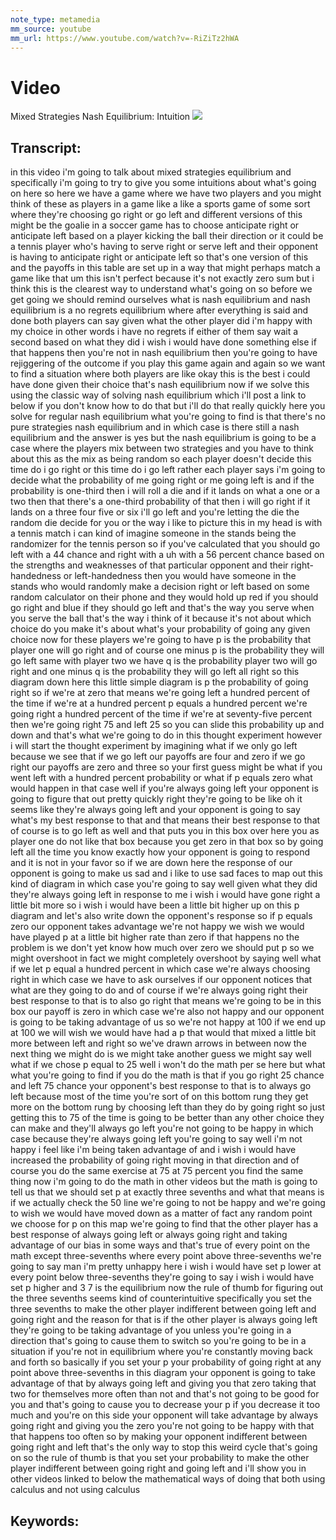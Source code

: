 ```yaml
---
note_type: metamedia
mm_source: youtube
mm_url: https://www.youtube.com/watch?v=-RiZiTz2hWA
---
```


# Video
Mixed Strategies Nash Equilibrium: Intuition
![](https://www.youtube.com/watch?v=-RiZiTz2hWA)

## Transcript:
in this video i'm going to talk about
mixed strategies equilibrium and
specifically i'm going to try to give
you some intuitions about
what's going on here so here we have a
game
where we have two players and you might
think of these as players in a game
like a like a sports game of some sort
where they're choosing go right or go
left and different versions of this
might be the goalie in a soccer game has
to choose anticipate right or anticipate
left based on a player kicking the ball
their direction or it could be a tennis
player who's having to
serve right or serve left and their
opponent is having to anticipate right
or anticipate left so that's one
version of this and the payoffs in this
table are set up in a way that might
perhaps match a game like that um this
isn't perfect because it's not exactly
zero sum but i think this is the
clearest way to understand what's going
on so before we get going we should
remind ourselves what is nash
equilibrium
and nash equilibrium is a no regrets
equilibrium where after everything is
said and done both players can say
given what the other player did i'm
happy with my choice in other words i
have no regrets
if either of them say wait a second
based on what they did i wish i would
have done something else if that happens
then you're not in nash equilibrium then
you're going to have
rejiggering of the outcome if you play
this game again and again
so we want to find a situation where
both players are like okay this is the
best i could have done given their
choice
that's nash equilibrium now if we solve
this using the classic way of solving
nash equilibrium which i'll post a link
to below if you don't know how to do
that but i'll do that really quickly
here you solve for regular nash
equilibrium what you're going to find is
that there's no pure strategies nash
equilibrium
and in which case is there still a nash
equilibrium and the answer is yes
but the nash equilibrium is going to be
a case where the players mix between two
strategies
and
you have to think about this as the mix
as being random so each player doesn't
decide this time do i go right or this
time do i go left rather each player
says i'm going to decide what the
probability of me going right or me
going left is
and if the probability is one-third then
i will roll a die and if it lands on
what a one or a two then that there's a
one-third probability of that then i
will go right if it lands on a three
four five or six i'll go left and you're
letting the die the random die decide
for you
or the way i like to picture this in my
head is with a tennis match i can kind
of imagine someone in the stands being
the randomizer for the tennis person so
if you've calculated that you should go
left with a 44 chance and right with a
uh with a 56 percent chance based on the
strengths and weaknesses of that
particular opponent and their
right-handedness or left-handedness then
you would have someone in the stands who
would randomly
make a decision right or left based on
some random calculator on their phone
and they would hold up red if you should
go right and blue if they should go left
and that's the way you serve when you
serve the ball that's the way i think of
it
because it's not about which choice do
you make it's about what's your
probability of going any given choice
now for these players we're going to
have p is the probability that player
one will go right and of course one
minus p is the probability they will go
left same with player two we have q is
the probability player two will go right
and one minus q is the probability they
will go left all right so this diagram
down here this little simple diagram is
p the probability of going right so if
we're at zero that means we're going
left a hundred percent of the time
if we're at a hundred percent p equals a
hundred percent we're going right a
hundred percent of the time if we're at
seventy-five percent then we're going
right 75 and left 25
so you can slide this probability up and
down
and that's what we're going to do in
this thought experiment however i will
start the thought experiment
by imagining what if we only go left
because we see that if we go left our
payoffs are four and zero
if we go right our payoffs are zero and
three
so your first guess might be what if you
went left with a hundred percent
probability or what if p equals zero
what would happen in that case well if
you're always going left your opponent
is going to figure that out pretty
quickly right they're going to be like
oh it seems like they're always going
left and your opponent is going to say
what's my best response to that
and that means their best response to
that of course is to go left as well
and that puts you in this box over here
you as player one do not like that box
because you get zero in that box so by
going left all the time you know exactly
how your opponent is going to respond
and it is not in your favor so if we are
down here
the response of our opponent is going to
make us sad and i like to use sad faces
to map out this kind of diagram in which
case you're going to say well given what
they did they're always going left in
response to me i wish i would have gone
right a little bit more so i wish i
would have been a little bit higher up
on this p diagram and let's also write
down the opponent's response
so if p equals zero our opponent takes
advantage we're not happy we wish we
would have played p at a little bit
higher rate than zero if that happens no
the problem is we don't yet know how
much over zero we should put p
so we might overshoot in fact we might
completely overshoot by saying well what
if we let p equal a hundred percent in
which case we're always choosing right
in which case we have to ask ourselves
if our opponent notices that
what are they going to do and of course
if we're always going right their best
response to that is to also go right
that means we're going to be in this box
our payoff is zero in which case we're
also not happy and our opponent is going
to be taking advantage of us
so we're not happy at 100 if we end up
at 100
we will wish we would have had a p
that would that mixed a little bit more
between left and right so we've drawn
arrows in between now the next thing we
might do is we might take another guess
we might say
well what if we chose p equal to 25
well i won't do the math per se here but
what what you're going to find if you do
the math is that if you go
right 25 chance and left 75 chance
your opponent's best response to that is
to always go left because most of the
time you're sort of on this bottom rung
they get more on the bottom rung by
choosing left than they do by going
right so just getting this to
75 of the time is going to be better
than any other choice they can make and
they'll always go left you're not going
to be happy in which case because
they're always going left you're going
to say well i'm not happy i feel like
i'm being taken advantage of
and i wish i would have
increased the probability of going right
moving in that direction
and of course you do the same exercise
at 75
at 75 percent you find the same thing
now i'm going to do the math in other
videos but the math is going to tell us
that we should set p at exactly three
sevenths
and what that means is if we actually
check the 50 line we're going to not be
happy and we're going to wish we would
have moved down
as a matter of fact any random point we
choose for p on this map
we're going to find that the other
player has a best response of always
going left or always going right and
taking advantage of our bias in some
ways and that's true of every point on
the math except three-sevenths where
every point above three-sevenths we're
going to say man i'm pretty unhappy here
i wish i would have set p lower at every
point below three-sevenths they're going
to say i wish i would have set p higher
and 3 7 is the equilibrium now the rule
of thumb for figuring out the three
sevenths seems kind of counterintuitive
specifically you set the three sevenths
to make the other player
indifferent between going left and going
right
and
the reason for that is if the other
player is always going left they're
going to be taking advantage of you
unless you're going in a direction
that's going to cause them to switch
so you're going to be in a situation if
you're not in equilibrium where you're
constantly moving back and forth so
basically if you set your p your
probability of going right
at any point above three-sevenths in
this diagram your opponent is going to
take advantage of that by always going
left and
giving you that zero taking that two for
themselves more often than not
and that's not going to be good for you
and that's going to cause you to
decrease your p
if you decrease it too much and you're
on this side your opponent will take
advantage by always going right and
giving you the zero you're not going to
be happy with that that happens too
often
so by making your opponent indifferent
between going right and left
that's the only way to stop this
weird cycle that's going on so the rule
of thumb is that you set your
probability to make the other player
indifferent between
going right and going left and i'll show
you in other videos linked to below the
mathematical ways of doing that both
using calculus and not using calculus


## Keywords:
